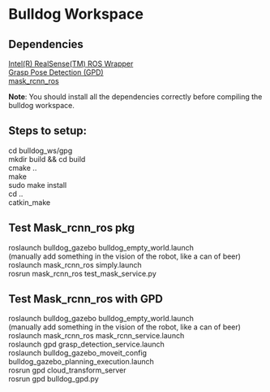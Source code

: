# Bulldog Workspace

## Dependencies
[Intel(R) RealSense(TM) ROS Wrapper](https://github.com/IntelRealSense/realsense-ros)  
[Grasp Pose Detection (GPD)](https://github.com/atenpas/gpd)  
[mask_rcnn_ros](https://github.com/qixuxiang/mask_rcnn_ros)  

**Note**: You should install all the dependencies correctly before compiling the bulldog workspace.

## Steps to setup:  
cd bulldog_ws/gpg   
mkdir build && cd build  
cmake ..  
make  
sudo make install  
cd ..  
catkin_make  

## Test Mask_rcnn_ros pkg
roslaunch bulldog_gazebo bulldog_empty_world.launch  
(manually add something in the vision of the robot, like a can of beer)  
roslaunch mask_rcnn_ros simply.launch  
rosrun mask_rcnn_ros test_mask_service.py  

## Test Mask_rcnn_ros with GPD
roslaunch bulldog_gazebo bulldog_empty_world.launch  
(manually add something in the vision of the robot, like a can of beer)  
roslaunch mask_rcnn_ros mask_rcnn_service.launch  
roslaunch gpd grasp_detection_service.launch  
roslaunch bulldog_gazebo_moveit_config bulldog_gazebo_planning_execution.launch  
rosrun gpd cloud_transform_server  
rosrun gpd bulldog_gpd.py  
